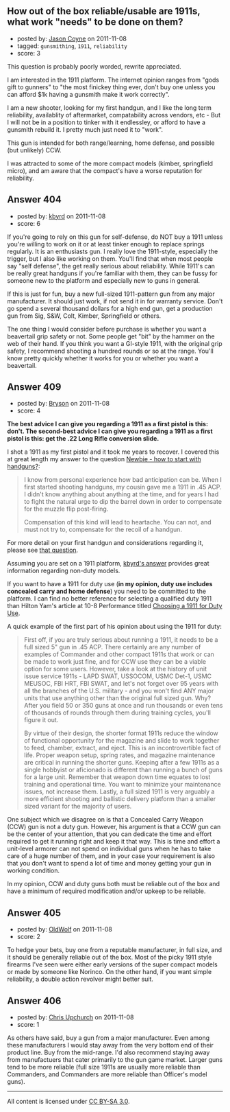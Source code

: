 ## How out of the box reliable/usable are 1911s, what work "needs" to be done on them?

- posted by: [Jason Coyne](https://stackexchange.com/users/-1/179-jason-coyne) on 2011-11-08
- tagged: `gunsmithing`, `1911`, `reliability`
- score: 3

This question is probably poorly worded, rewrite appreciated. 

I am interested in the 1911 platform. The internet opinion ranges from "gods gift to gunners" to "the most finickey thing ever, don't buy one unless you can afford $1k having a gunsmith make it work correctly".

I am a new shooter, looking for my first handgun, and I like the long term reliability, availablity of aftermarket, compatability across vendors, etc  - But I will not be in a position to tinker with it endlessley, or afford to have a gunsmith rebuild it. I pretty much just need it to "work".

This gun is intended for both range/learning, home defense, and possible (but unlikely) CCW. 

I was attracted to some of the more compact models (kimber, springfield micro), and am aware that the compact's have a worse reputation for reliability. 


## Answer 404

- posted by: [kbyrd](https://stackexchange.com/users/-1/37-kbyrd) on 2011-11-08
- score: 6

If you're going to rely on this gun for self-defense, do NOT buy a 1911 unless you're willing to work on it or at least tinker enough to replace springs regularly. It is an enthusiasts gun. I really love the 1911-style, especially the trigger, but I also like working on them. You'll find that when most people say "self defense", the get really serious about reliability. While 1911's can be really great handguns if you're familiar with them, they can be fussy for someone new to the platform and especially new to guns in general.


If this is just for fun, buy a new full-sized 1911-pattern gun from any major manufacturer. It should just work, if not send it in for warranty service. Don't go spend a several thousand dollars for a high end gun, get a production gun from Sig, S&W, Colt, Kimber, Springfield or others.

The one thing I would consider before purchase is whether you want a beavertail grip safety or not. Some people get "bit" by the hammer on the web of their hand. If you think you want a GI-style 1911, with the original grip safety, I recommend shooting a hundred rounds or so at the range. You'll know pretty quickly whether it works for you or whether you want a beavertail.


## Answer 409

- posted by: [Bryson](https://stackexchange.com/users/-1/32-bryson) on 2011-11-08
- score: 4

<strong>The best advice I can give you regarding a 1911 as a first pistol is this: don't. The second-best advice I can give you regarding a 1911 as a first pistol is this: get the .22 Long Rifle conversion slide.</strong>

I shot a 1911 as my first pistol and it took me years to recover. I covered this at great length my answer to the question <a href="http://firearms.stackexchange.com/questions/387/newbie-how-to-start-with-handguns/396#396">Newbie - how to start with handguns?</a>:

> I know from personal experience how bad anticipation can be. When I
> first started shooting handguns, my cousin gave me a 1911 in .45 ACP.
> I didn't know anything about anything at the time, and for years I had
> to fight the natural urge to dip the barrel down in order to
> compensate for the muzzle flip post-firing.
> 
> Compensation of this kind will lead to heartache. You can not, and
> must not try to, compensate for the recoil of a handgun.

For more detail on your first handgun and considerations regarding it, please see <a href="http://firearms.stackexchange.com/questions/387/newbie-how-to-start-with-handguns/396#396">that question</a>.

Assuming you are set on a 1911 platform, <a href="http://firearms.stackexchange.com/questions/397/how-out-of-the-box-reliable-usable-are-1911s-what-work-needs-to-be-done-on-th/404#404">kbyrd's answer</a> provides great information regarding non-duty models.

If you want to have a 1911 for duty use (<strong>in my opinion, duty use includes concealed carry and home defense</strong>) you need to be committed to the platform. I can find no better reference for selecting a qualified duty 1911 than Hilton Yam's article at 10-8 Performance titled <a href="http://www.10-8performance.com/pages/Choosing-a-1911-for-Duty-Use.html">Choosing a 1911 for Duty Use</a>. 

A quick example of the first part of his opinion about using the 1911 for duty:

> First off, if you are truly serious about running a 1911, it needs to
> be a full sized 5" gun in .45 ACP. There certainly are any number of
> examples of Commander and other compact 1911s that work or can be made
> to work just fine, and for CCW use they can be a viable option for
> some users. However, take a look at the history of unit issue service
> 1911s - LAPD SWAT, USSOCOM, USMC Det-1, USMC MEUSOC, FBI HRT, FBI
> SWAT, and let's not forget over 95 years with all the branches of the
> U.S. military - and you won't find ANY major units that use anything
> other than the original full sized gun. Why? After you field 50 or 350
> guns at once and run thousands or even tens of thousands of rounds
> through them during training cycles, you'll figure it out. 
> 
> By virtue
> of their design, the shorter format 1911s reduce the window of
> functional opportunity for the magazine and slide to work together to
> feed, chamber, extract, and eject. This is an incontrovertible fact of
> life. Proper weapon setup, spring rates, and magazine maintenance are
> critical in running the shorter guns. Keeping after a few 1911s as a
> single hobbyist or aficionado is different than running a bunch of
> guns for a large unit. Remember that weapon down time equates to lost
> training and operational time. You want to minimize your maintenance
> issues, not increase them. Lastly, a full sized 1911 is very arguably
> a more efficient shooting and ballistic delivery platform than a
> smaller sized variant for the majority of users.

One subject which we disagree on is that a Concealed Carry Weapon (CCW) gun is not a duty gun. However, his argument is that a CCW gun can be the center of your attention, that you can dedicate the time and effort required to get it running right and keep it that way. This is time and effort a unit-level armorer can not spend on individual guns when he has to take care of a huge number of them, and in your case your requirement is also that you don't want to spend a lot of time and money getting your gun in working condition.

In my opinion, CCW and duty guns both must be reliable out of the box and have a minimum of required modification and/or upkeep to be reliable.


## Answer 405

- posted by: [OldWolf](https://stackexchange.com/users/-1/111-oldwolf) on 2011-11-08
- score: 2

To hedge your bets, buy one from a reputable manufacturer, in full size, and it should be generally reliable out of the box. Most of the picky 1911 style firearms I've seen were either early versions of the super compact models or made by someone like Norinco. On the other hand, if you want simple reliability, a double action revolver might better suit.


## Answer 406

- posted by: [Chris Upchurch](https://stackexchange.com/users/-1/79-chris-upchurch) on 2011-11-08
- score: 1

As others have said, buy a gun from a major manufacturer.  Even among these manufacturers I would stay away from the very bottom end of their product line.  Buy from the mid-range.  I'd also recommend staying away from manufactuers that cater primarily to the gun game market.  Larger guns tend to be more reliable (full size 1911s are usually more reliable than Commanders, and Commanders are more reliable than Officer's model guns).



---

All content is licensed under [CC BY-SA 3.0](https://creativecommons.org/licenses/by-sa/3.0/).
